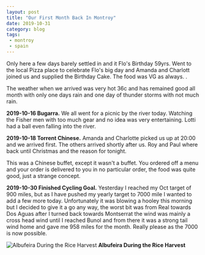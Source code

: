 ```yaml
---
layout: post
title: "Our First Month Back In Montroy"
date: 2019-10-31
category: blog
tags:
 - montroy
 - spain
---
```



Only here a few days barely settled in and it Flo's Birthday 59yrs. Went to the local Pizza place to celebrate Flo's big day and Amanda and Charlott joined us and supplied the Birthday Cake. The food was VG as always. .

<!--more--> 

The weather when we arrived was very hot 36c and has remained good all month with only one days rain and one day of thunder storms with not much rain.

**2019-10-16 Bugarra.** We all went for a picnic by the river today. Watching the Fisher men with too much gear and no idea was very entertaining. Lotti had a ball even falling into the river.

**2019-10-18 Torrent Chinese.** Amanda and Charlotte picked us up at 20:00 and we arrived first. The others arrived shortly after us. Roy and Paul where back until Christmas and the reason for tonight.

This was a Chinese buffet, except it wasn't a buffet. You ordered off a menu and your order is delivered to you in no particular order, the food was quite good, just a strange concept.

**2019-10-30 Finished Cycling Goal.**
 Yesterday I reached my Oct target of 900 miles, but as I have pushed my yearly target to 7000 mile I wanted to add a few more today. Unfortunately it was blowing a hooley this morning but I decided to give it a go any way, the worst bit was from Real towards Dos Aguas after I turned back towards Montserrat the wind was mainly a cross head wind until I reached Bunol and from there it was a strong tail wind home and gave me 958 miles for the month. Really please as the 7000 is now possible.


![Albufeira During the Rice Harvest](/images/2019/2019-10-31-our-first-month-back-in-montroy.jpg) **Albufeira During the Rice Harvest**
